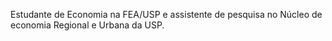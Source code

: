 Estudante de Economia na FEA/USP e assistente de pesquisa no Núcleo de economia Regional e Urbana da USP.
<!---
rafaelpiresrp/rafaelpiresrp is a ✨ special ✨ repository because its `README.md` (this file) appears on your GitHub profile.
You can click the Preview link to take a look at your changes.
--->
